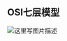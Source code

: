 ## OSI七层模型

![这里写图片描述](https://img-blog.csdn.net/20170328082725339?watermark/2/text/aHR0cDovL2Jsb2cuY3Nkbi5uZXQvdTAxMTc3NDUxNw==/font/5a6L5L2T/fontsize/400/fill/I0JBQkFCMA==/dissolve/70/gravity/SouthEast)